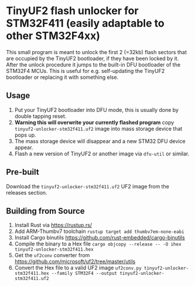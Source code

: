 # TinyUF2 flash unlocker for STM32F411 (easily adaptable to other STM32F4xx)

This small program is meant to unlock the first 2 (=32kb) flash sectors that are occupied by the TinyUF2 bootloader, if they have been locked by it. After the unlock procedure it jumps to the built-in DFU bootloader of the STM32F4 MCUs. This is useful for e.g. self-updating the TinyUF2 bootloader or replacing it with something else.

## Usage

1. Put your TinyUF2 bootloader into DFU mode, this is usually done by double tapping reset.
2. **Warning this will overwrite your currently flashed program** copy `tinyuf2-unlocker-stm32f411.uf2` image into mass storage device that pops up.
3. The mass storage device will disappear and a new STM32 DFU device appear.
4. Flash a new version of TinyUF2 or another image via `dfu-util` or similar.

## Pre-built

Download the `tinyuf2-unlocker-stm32f411.uf2` UF2 image from the releases section.

## Building from Source

1. Install Rust via https://rustup.rs/
2. Add ARM-Thumbv7 toolchain `rustup target add thumbv7em-none-eabi`
3. Install Cargo binutils https://github.com/rust-embedded/cargo-binutils
4. Compile the binary to a Hex file `cargo objcopy --release -- -O ihex tinyuf2-unlocker-stm32f411.hex`
5. Get the `uf2conv` converter from https://github.com/microsoft/uf2/tree/master/utils
6. Convert the Hex file to a valid UF2 image `uf2conv.py tinyuf2-unlocker-stm32f411.hex --family STM32F4 --output tinyuf2-unlocker-stm32f411.uf2`
